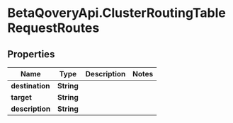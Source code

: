 # BetaQoveryApi.ClusterRoutingTableRequestRoutes

## Properties

Name | Type | Description | Notes
------------ | ------------- | ------------- | -------------
**destination** | **String** |  | 
**target** | **String** |  | 
**description** | **String** |  | 


